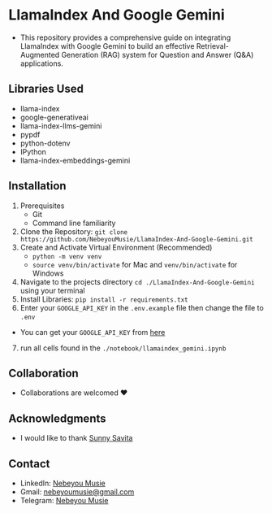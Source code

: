 # LlamaIndex And Google Gemini
- This repository provides a comprehensive guide on integrating LlamaIndex with Google Gemini to build an effective Retrieval-Augmented Generation (RAG) system for Question and Answer (Q&amp;A) applications.


## Libraries Used
 - llama-index
 - google-generativeai
 - llama-index-llms-gemini
 - pypdf
 - python-dotenv
 - IPython
 - llama-index-embeddings-gemini

## Installation
 1. Prerequisites
    - Git
    - Command line familiarity
 2. Clone the Repository: `git clone https://github.com/NebeyouMusie/LlamaIndex-And-Google-Gemini.git`
 3. Create and Activate Virtual Environment (Recommended)
    - `python -m venv venv`
    - `source venv/bin/activate` for Mac and `venv/bin/activate` for Windows
 4. Navigate to the projects directory `cd ./LlamaIndex-And-Google-Gemini` using your terminal
 5. Install Libraries: `pip install -r requirements.txt`
 6. Enter your `GOOGLE_API_KEY` in the `.env.example` file then change the file to `.env`
 - You can get your `GOOGLE_API_KEY` from [here](https://aistudio.google.com/app/apikey)
 7. run all cells found in the `./notebook/llamaindex_gemini.ipynb`

## Collaboration
- Collaborations are welcomed ❤️

## Acknowledgments
 - I would like to thank [Sunny Savita](https://www.youtube.com/@sunnysavita10)
   
## Contact
 - LinkedIn: [Nebeyou Musie](https://www.linkedin.com/in/nebeyou-musie)
 - Gmail: nebeyoumusie@gmail.com
 - Telegram: [Nebeyou Musie](https://t.me/NebeyouMusie)